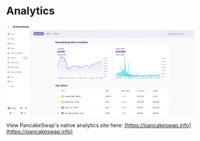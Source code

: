 # Analytics

![](<../../.gitbook/assets/image (156) (1) (1) (1) (1) (1) (1) (1) (1) (1).png>)

View PancakeSwap's native analytics site here: [https://pancakeswap.info](https://pancakeswap.info)

